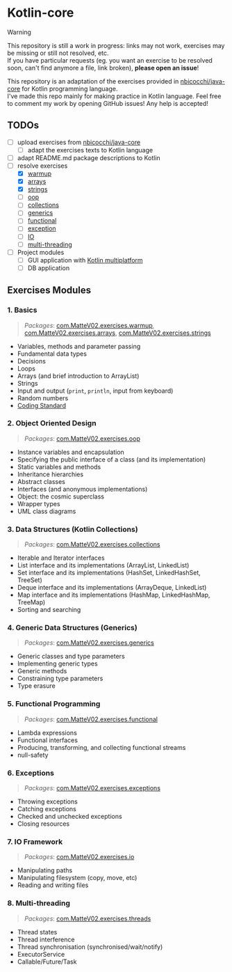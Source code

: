 # Kotlin-core

> [!WARNING]
> This repository is still a work in progress: links may not work, exercises may be missing or still not resolved,
> etc.  
> If you have particular requests (eg. you want an exercise to be resolved soon, can't find anymore a file, link
> broken), **please open an issue**!

This repository is an adaptation of the exercises provided
in [nbicocchi/java-core](https://github.com/nbicocchi/java-core/tree/main) for Kotlin programming language.  
I've made this repo mainly for making practice in Kotlin language. Feel free to comment my work by opening GitHub
issues! Any help is accepted!

## TODOs

- [ ] upload exercises from [nbicocchi/java-core](https://github.com/nbicocchi/java-core/tree/main)
	- [ ] adapt the exercises texts to Kotlin language
- [ ] adapt README.md package descriptions to Kotlin
- [ ] resolve exercises
	- [x] [warmup](README.md#1-basics)
	- [x] [arrays](README.md#1-basics)
	- [x] [strings](README.md#1-basics)
	- [ ] [oop](README.md#2-object-oriented-design)
	- [ ] [collections](README.md#3-data-structures-kotlin-collections)
	- [ ] [generics](README.md#4-generic-data-structures-generics)
	- [ ] [functional](README.md#5-functional-programming)
	- [ ] [exception](README.md#6-exceptions)
	- [ ] [IO](README.md#7-io-framework)
	- [ ] [multi-threading](README.md#8-multi-threading)
- [ ] Project modules
	- [ ] GUI application with [Kotlin multiplatform](https://www.jetbrains.com/kotlin-multiplatform/)
	- [ ] DB application

## Exercises Modules

### 1. Basics

> _Packages_: [com.MatteV02.exercises.warmup](src/main/kotlin/com/MatteV02/exercises/warmup), [com.MatteV02.exercises.arrays](src/main/kotlin/com/MatteV02/exercises/arrays), [com.MatteV02.exercises.strings](src/main/kotlin/com/MatteV02/exercises/strings)

- Variables, methods and parameter passing
- Fundamental data types
- Decisions
- Loops
- Arrays (and brief introduction to ArrayList)
- Strings
- Input and output (`print`, `println`, input from keyboard)
- Random numbers
- [Coding Standard](https://kotlinlang.org/docs/coding-conventions.html)

### 2. Object Oriented Design

> _Packages_: [com.MatteV02.exercises.oop](src/main/kotlin/com/MatteV02/exercises/oop)

* Instance variables and encapsulation
* Specifying the public interface of a class (and its implementation)
* Static variables and methods
* Inheritance hierarchies
* Abstract classes
* Interfaces (and anonymous implementations)
* Object: the cosmic superclass
* Wrapper types
* UML class diagrams

### 3. Data Structures (Kotlin Collections)

> *Packages*: [com.MatteV02.exercises.collections](src/main/kotlin/com/MatteV02/exercises/collections)

* Iterable and Iterator interfaces
* List interface and its implementations (ArrayList, LinkedList)
* Set interface and its implementations (HashSet, LinkedHashSet, TreeSet)
* Deque interface and its implementations (ArrayDeque, LinkedList)
* Map interface and its implementations (HashMap, LinkedHashMap, TreeMap)
* Sorting and searching

### 4. Generic Data Structures (Generics)

> _Packages_: [com.MatteV02.exercises.generics](src/main/kotlin/com/MatteV02/exercises/generics)

* Generic classes and type parameters
* Implementing generic types
* Generic methods
* Constraining type parameters
* Type erasure

### 5. Functional Programming

> _Packages_: [com.MatteV02.exercises.functional](src/main/kotlin/com/MatteV02/exercises/functional)

* Lambda expressions
* Functional interfaces
* Producing, transforming, and collecting functional streams
* null-safety

### 6. Exceptions

> _Packages_: [com.MatteV02.exercises.exceptions](src/main/kotlin/com/MatteV02/exercises/exceptions)

* Throwing exceptions
* Catching exceptions
* Checked and unchecked exceptions
* Closing resources

### 7. IO Framework

> _Packages_: [com.MatteV02.exercises.io](src/main/kotlin/com/MatteV02/exercises/io)

* Manipulating paths
* Manipulating filesystem (copy, move, etc)
* Reading and writing files

### 8. Multi-threading

> _Packages_: [com.MatteV02.exercises.threads](src/main/kotlin/com/MatteV02/exercises/threads)

* Thread states
* Thread interference
* Thread synchronisation (synchronised/wait/notify)
* ExecutorService
* Callable/Future/Task
